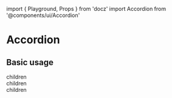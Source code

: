import { Playground, Props } from 'docz'
import Accordion from '@components/ui/Accordion'

# Accordion

<Props of={Accordion} />

## Basic usage

<Playground>
  <Accordion>
    <div label='label 1'>
      children
    </div>
    <div label='label 2'>
      children
    </div>
    <div label='label 3'>
      children
    </div>
  </Accordion>
</Playground>

